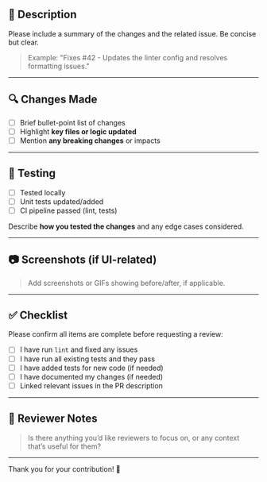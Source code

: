 ## 📌 Description

Please include a summary of the changes and the related issue. Be concise but clear.

> Example: "Fixes #42 - Updates the linter config and resolves formatting issues."

---

## 🔍 Changes Made

- [ ] Brief bullet-point list of changes
- [ ] Highlight **key files or logic updated**
- [ ] Mention **any breaking changes** or impacts

---

## 🧪 Testing

- [ ] Tested locally
- [ ] Unit tests updated/added
- [ ] CI pipeline passed (lint, tests)

Describe **how you tested the changes** and any edge cases considered.

---

## 📷 Screenshots (if UI-related)

> Add screenshots or GIFs showing before/after, if applicable.

---

## ✅ Checklist

Please confirm all items are complete before requesting a review:

- [ ] I have run `lint` and fixed any issues
- [ ] I have run all existing tests and they pass
- [ ] I have added tests for new code (if needed)
- [ ] I have documented my changes (if needed)
- [ ] Linked relevant issues in the PR description

---

## 📣 Reviewer Notes

> Is there anything you’d like reviewers to focus on, or any context that’s useful for them?

---

Thank you for your contribution! 🙌